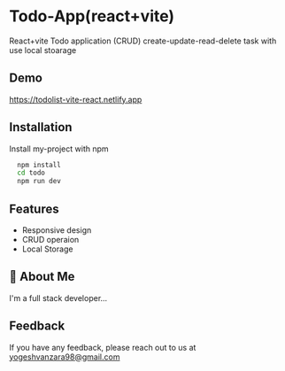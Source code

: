 
# Todo-App(react+vite)

React+vite Todo application (CRUD) create-update-read-delete task with use local stoarage


## Demo

https://todolist-vite-react.netlify.app


## Installation

Install my-project with npm

```bash
  npm install 
  cd todo
  npm run dev
```
    
## Features

- Responsive design
- CRUD operaion
- Local Storage


## 🚀 About Me
I'm a full stack developer...


## Feedback

If you have any feedback, please reach out to us at yogeshvanzara98@gmail.com
